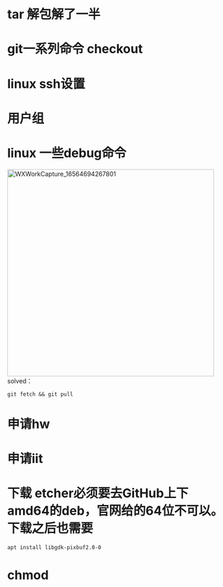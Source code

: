 # tar 解包解了一半
# git一系列命令 checkout
# linux ssh设置
# 用户组
# linux 一些debug命令
<img width="473" alt="WXWorkCapture_16564694267801" src="https://user-images.githubusercontent.com/59786755/176342736-69747572-35cd-468f-be97-8264f3afac7b.png">
solved：  

`git fetch && git pull `  

# 申请hw  

# 申请iit  

# 下载 etcher必须要去GitHub上下amd64的deb，官网给的64位不可以。下载之后也需要    

`apt install libgdk-pixbuf2.0-0`
# chmod
